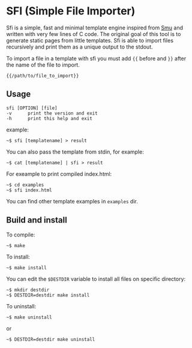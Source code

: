# SFI (Simple File Importer)

Sfi is a simple, fast and minimal template engine inspired from [Smu](https://github.com/Gottox/smu) 
and written with very few lines of C code.
The original goal of this tool is to generate static pages from little templates.
Sfi is able to import files recursively and print them as a unique output to the stdout.

To import a file in a template with sfi you must add `{{` before and `}}` after the 
name of the file to import.

	{{/path/to/file_to_import}}

## Usage
	
	sfi [OPTION] [file]
	-v      print the version and exit
	-h      print this help and exit
	
example:
	
	~$ sfi [templatename] > result

You can also pass the template from stdin, for example:
	
	~$ cat [templatename] | sfi > result

For exeample to print compiled index.html:

	~$ cd examples
	~$ sfi index.html

You can find other template examples in `examples` dir.

## Build and install
To compile:

	~$ make

To install:

	~$ make install
	
You can edit the `$DESTDIR` variable to install all files on specific directory:

	~$ mkdir destdir
	~$ DESTDIR=destdir make install
	
To uninstall:
	
	~$ make uninstall
	
or

	~$ DESTDIR=destdir make uninstall
